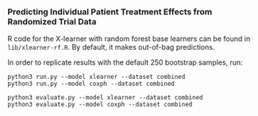 ### Predicting Individual Patient Treatment Effects from Randomized Trial Data

R code for the X-learner with random forest base learners can be found in
`lib/xlearner-rf.R`. By default, it makes out-of-bag predictions.

In order to replicate results with the default 250 bootstrap samples, run:

```
python3 run.py --model xlearner --dataset combined
python3 run.py --model coxph --dataset combined

python3 evaluate.py --model xlearner --dataset combined
python3 evaluate.py --model coxph --dataset combined
```

